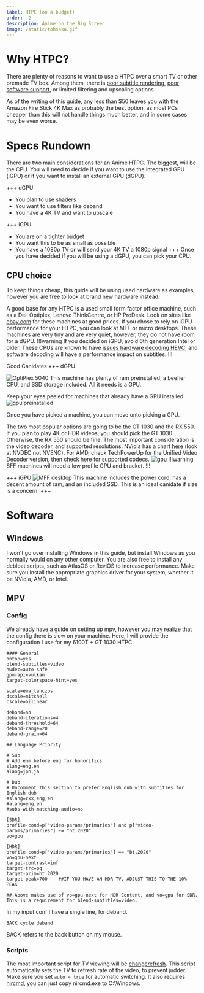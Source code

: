 ```yaml
---
label: HTPC (on a budget)
order: -2
description: Anime on the Big Screen
image: /static/tohsaka.gif
---
```


# Why HTPC?

There are plenty of reasons to want to use a HTPC over a smart TV or other premade TV box. Among them, there is [poor subtitle rendering](https://cdn.discordapp.com/attachments/930734323353677854/1137931348510785586/Kodi_20230806_190720_Record.mp4), [poor software support](https://github.com/mpv-android/mpv-android/issues/12), or limited filtering and upscaling options.

As of the writing of this guide, any less than $50 leaves you with the Amazon Fire Stick 4K Max as probably the best option, as most PCs cheaper than this will not handle things much better, and in some cases may be even worse. 


# Specs Rundown

There are two main considerations for an Anime HTPC. The biggest, will be the CPU. You will need to decide if you want to use the integrated GPU (iGPU) or if you want to install an external GPU (dGPU). 


+++ dGPU

  - You plan to use shaders
  - You want to use filters like deband
  - You have a 4K TV and want to upscale

+++ iGPU

  - You are on a tighter budget
  - You want this to be as small as possible
  - You have a 1080p TV or will send your 4K TV a 1080p signal
+++
Once you have decided if you will be using a dGPU, you can pick your CPU.

## CPU choice
To keep things cheap, this guide will be using used hardware as examples, however you are free to look at brand new hardware instead. 

A good base for any HTPC is a used small form factor office machine, such as a Dell Optiplex, Lenovo ThinkCentre, or HP ProDesk. Look on sites like [ebay.com](https://ebay.com) for these machines at good prices. 
If you chose to rely on iGPU performance for your HTPC, you can look at MFF or micro desktops. These machines are very tiny and are very quiet, however, they do not have room for a dGPU.
!!!warning
If you decided on iGPU, avoid 6th generation Intel or older. These CPUs are known to have [issues hardware decoding HEVC](https://github.com/mpv-player/mpv/issues/12154), and software decoding will have a performance impact on subtitles.
!!!

Good Canidates
+++ dGPU

![OptiPlex 5040](https://github.com/guyman624/thewiki/assets/82007920/bc6a1940-3cda-4bf6-94cd-5c14f72e79a1)
This machine has plenty of ram preinstalled, a beefier CPU, and SSD storage included. All it needs is a GPU.

Keep your eyes peeled for machines that already have a GPU installed
![gpu preinstalled](https://github.com/guyman624/thewiki/assets/82007920/d5ad6390-b4e4-4f31-ad16-0ef33f7411c0)

Once you have picked a machine, you can move onto picking a GPU.

The two most popular options are going to be the GT 1030 and the RX 550. If you plan to play 4K or HDR videos, you should pick the GT 1030. Otherwise, the RX 550 should be fine. 
The most important consideration is the video decoder, and supported resolutions. NVidia has a chart [here](https://developer.nvidia.com/video-encode-and-decode-gpu-support-matrix-new) (look at NVDEC not NVENC). For AMD, check TechPowerUp for the Unified Video Decoder version, then check [here](https://en.wikipedia.org/wiki/Unified_Video_Decoder#Format_support) for supported codecs.
![gpu](https://github.com/guyman624/thewiki/assets/82007920/6aca03ab-155d-499a-b38c-aadd7c9d0004)
!!!warning
SFF machines will need a low profile GPU and bracket.
!!!

+++ iGPU
![MFF desktop](https://github.com/guyman624/thewiki/assets/82007920/5cbe1a4e-7b82-4136-992c-4427597487da)
This machine includes the power cord, has a decent amount of ram, and an included SSD. This is an ideal canidate if size is a concern. 
+++

# Software
## Windows
I won't go over installing Windows in this guide, but install Windows as you normally would on any other computer. You are also free to install any debloat scripts, such as AtlasOS or ReviOS to increase performance. Make sure you install the appropriate graphics driver for your system, whether it be NVidia, AMD, or Intel.
## MPV
### Config
We already have a [guide](/../tutorials/mpv.md) on setting up mpv, however you may realize that the config there is slow on your machine. Here, I will provide the configuration I use for my 6100T + GT 1030 HTPC.
```
#### General
ontop=yes
blend-subtitles=video
hwdec=auto-safe
gpu-api=vulkan
target-colorspace-hint=yes

scale=ewa_lanczos
dscale=mitchell
cscale=bilinear

deband=no
deband-iterations=4
deband-threshold=64
deband-range=20
deband-grain=64

## Language Priority

# Sub
# Add enm before eng for honorifics
slang=eng,en
alang=jpn,ja

# Dub
# Uncomment this section to prefer English dub with subtitles for English dub
#slang=zxx,eng,en
#alang=eng,en
#subs-with-matching-audio=no

[SDR]
profile-cond=p["video-params/primaries"] and p["video-params/primaries"] ~= "bt.2020"
vo=gpu

[HDR]
profile-cond=p["video-params/primaries"] == "bt.2020"
vo=gpu-next
target-contrast=inf
target-trc=pq
target-prim=bt.2020
target-peak=700    ##IF YOU HAVE AN HDR TV, ADJUST THIS TO THE 10% PEAK

## Above makes use of vo=gpu-next for HDR Content, and vo=gpu for SDR. This is a requirement for blend-subtitles=video.

```
In my input.conf I have a single line, for deband.
```
BACK cycle deband
```
BACK refers to the back button on my mouse.

### Scripts
The most important script for TV viewing will be [changerefresh](https://github.com/CogentRedTester/mpv-changerefresh). 
This script automatically sets the TV to refresh rate of the video, to prevent judder. Make sure you set `auto = true` for automatic switching.
It also requires [nircmd](https://www.nirsoft.net/utils/nircmd-x64.zip), you can just copy nircmd.exe to C:\Windows.

